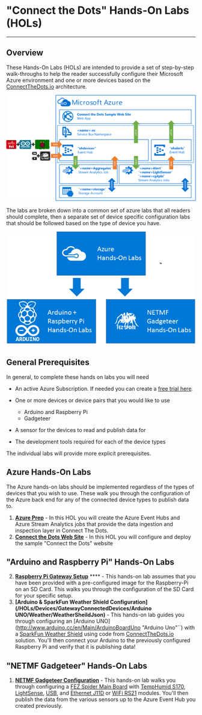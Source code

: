 # "Connect the Dots" Hands-On Labs (HOLs) #
---

## Overview ##

These Hands-On Labs (HOLs) are intended to provide a set of step-by-step walk-throughs to help the reader successfully configure their Microsoft Azure environment and one or more devices based on the [ConnectTheDots.io](http://connectthedots.io) architecture.


![Solution Architecture](./images/SolutionArchitecture/SolutionArchitecture.png)


The labs are broken down into a common set of azure labs that all readers should complete, then a separate set of device specific configuration labs that should be followed based on the type of device you have.  

![Lab Flow](./images/LabFlow/LabFlow.png "Lab Flow")


## General Prerequisites ##

In general, to complete these hands on labs you will need

- An active Azure Subscription.  If needed you can create a [free trial here](http://azure.microsoft.com/en-us/pricing/free-trial "Azure Free Trial"). 

- One or more devices or device pairs that you would like to use
	- Arduino and Raspberry Pi
	- Gadgeteer

- A sensor for the devices to read and publish data for
- The development tools required for each of the device types

The individual labs will provide more explicit prerequisites.   

 
## Azure Hands-On Labs ##

The Azure hands-on labs should be implemented regardless of the types of devices that you wish to use.  These walk you through the configuration of the Azure back end for any of the connected device types to publish data to.   

1. **[Azure Prep](Azure/AzurePrep)** - In this HOL you will create the Azure Event Hubs and Azure Stream Analytics jobs that provide the data ingestion and inspection layer in Connect The Dots.
2. **[Connect the Dots Web Site](Azure/WebSite)** - In this HOL you will configure and deploy the sample "Connect the Dots" website

## "Arduino and Raspberry Pi" Hands-On Labs ##
    
2. **[Raspberry Pi Gateway Setup](/HOLs/Devices/Gateways/GatewayService)** **** - This hands-on lab assumes that you have been provided with a pre-configured image for the Raspberry-Pi on an SD Card.  This walks you through the configuration of the SD Card for your specific setup.   
3. **[Arduino & SparkFun Weather Shield Configuration](/HOLs/Devices/GatewayConnectedDevices/Arduino UNO/Weather/WeatherSheildJson)** - This hands-on lab guides you through configuring an [Arduino UNO](http://www.arduino.cc/en/Main/ArduinoBoardUno "Arduino Uno"``) with a [SparkFun Weather Shield](https://www.sparkfun.com/products/12081) using code from [ConnectTheDots.io](http://connectthedots.io "Connect the Dots") solution.  You'll then connect your Arduino to the previously configured Raspberry Pi and verify that it is publishing data! 

## "NETMF Gadgeteer" Hands-On Labs ##

1. **[NETMF Gadgeteer Configuration](/HOLs/DevicesDirectlyConnectedDevicesNETMFConnectTheDotsGadgeteer)** - This hands-on lab walks you through configuring a [FEZ Spider Main Board](https://www.ghielectronics.com/catalog/product/269 "Fez Spider") with [TempHumid S170](https://www.ghielectronics.com/catalog/product/528), [LightSense](https://www.ghielectronics.com/catalog/product/336), [USB](https://www.ghielectronics.com/catalog/product/280), and [Ethernet J11D](https://www.ghielectronics.com/catalog/product/284) or [WiFi RS21](https://www.ghielectronics.com/catalog/product/282) modules. You'll then publish the data from the various sensors up to the Azure Event Hub you created previously. 


